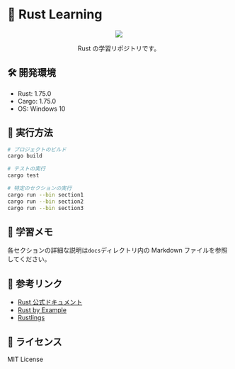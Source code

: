 # 🦀 Rust Learning

<p align="center">
  <a href="https://skillicons.dev">
    <img src="https://skillicons.dev/icons?i=rust" />
  </a>
</p>

<p align="center">
    Rust の学習リポジトリです。
</p>

## 🛠️ 開発環境

- Rust: 1.75.0
- Cargo: 1.75.0
- OS: Windows 10

## 🚀 実行方法

```bash
# プロジェクトのビルド
cargo build

# テストの実行
cargo test

# 特定のセクションの実行
cargo run --bin section1
cargo run --bin section2
cargo run --bin section3
```

## 📝 学習メモ

各セクションの詳細な説明は`docs`ディレクトリ内の Markdown ファイルを参照してください。

## 🔗 参考リンク

- [Rust 公式ドキュメント](https://doc.rust-lang.org/)
- [Rust by Example](https://doc.rust-lang.org/rust-by-example/)
- [Rustlings](https://github.com/rust-lang/rustlings)

## 📄 ライセンス

MIT License

